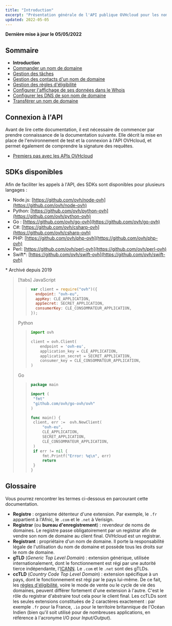 ```yaml
---
title: "Introduction"
excerpt: "Présentation générale de l'API publique OVHcloud pour les noms de domaines"
updated: 2022-05-05
---
```


**Dernière mise à jour le 05/05/2022**

<!-- Begin TOC -->

## Sommaire

- **Introduction**
- [Commander un nom de domaine](/pages/web_cloud/domains/api_domain_order)
- [Gestion des tâches](/pages/web_cloud/domains/api_domain_tasks)
- [Gestion des contacts d'un nom de domaine](/pages/web_cloud/domains/api_domain_contacts)
- [Gestion des règles d'éligibilité](/pages/web_cloud/domains/api_domain_rules)
- [Configurer l'affichage de ses données dans le Whois](/pages/web_cloud/domains/api_domain_whois)
- [Configurer les DNS de son nom de domaine](/pages/web_cloud/domains/api_domain_dns)
- [Transférer un nom de domaine](/pages/web_cloud/domains/api_domain_transfer)
<!-- End TOC -->

## Connexion à l'API

Avant de lire cette documentation, il est nécessaire de commencer par prendre connaissance de la documentation suivante.
Elle décrit la mise en place de l'environnement de test et la connexion à l'API OVHcloud, et permet également de comprendre la signature des requêtes.

- [Premiers pas avec les APIs OVHcloud](/pages/manage_and_operate/api/first-steps)

## SDKs disponibles

Afin de faciliter les appels à l'API, des SDKs sont disponibles pour plusieurs langages :

- Node.js: [https://github.com/ovh/node-ovh](https://github.com/ovh/node-ovh)
- Python: [https://github.com/ovh/python-ovh](https://github.com/ovh/python-ovh)
- Go : [https://github.com/ovh/go-ovh](https://github.com/ovh/go-ovh)
- C#: [https://github.com/ovh/csharp-ovh](https://github.com/ovh/csharp-ovh)
- PHP: [https://github.com/ovh/php-ovh](https://github.com/ovh/php-ovh)
- Perl: [https://github.com/ovh/perl-ovh](https://github.com/ovh/perl-ovh)
- Swift\*: [https://github.com/ovh/swift-ovh](https://github.com/ovh/swift-ovh)

\* Archivé depuis 2019

<!-- prettier-ignore -->
> [!tabs]
> JavaScript
>> ```javascript
>> var client = require("ovh")({
>>   endpoint: "ovh-eu",
>>   appKey: CLÉ_APPLICATION,
>>   appSecret: SECRET_APPLICATION,
>>   consumerKey: CLÉ_CONSOMMATEUR_APPLICATION,
>> });
>> ```
> Python
>> ```python
>> import ovh
>>
>> client = ovh.Client(
>>     endpoint = 'ovh-eu',
>>     application_key = CLÉ_APPLICATION,
>>     application_secret = SECRET_APPLICATION,
>>     consumer_key = CLÉ_CONSOMMATEUR_APPLICATION,
>> )
>> ```
> Go
>> ```go
>> package main
>>
>> import (
>> 	"fmt"
>> 	"github.com/ovh/go-ovh/ovh"
>> )
>>
>> func main() {
>> 	client, err :=  ovh.NewClient(
>> 		"ovh-eu",
>> 		CLÉ_APPLICATION,
>> 		SECRET_APPLICATION,
>> 		CLÉ_CONSOMMATEUR_APPLICATION,
>> 	)
>> 	if err != nil {
>> 		fmt.Printf("Error: %q\n", err)
>> 		return
>> 	}
>> }
>> ```

## Glossaire

Vous pourrez rencontrer les termes ci-dessous en parcourant cette documentation.

- **Registre** : organisme détenteur d'une extension. Par exemple, le `.fr` appartient à l'Afnic, le `.com` et le `.net` à Verisign.
- **Registrar** (ou **bureau d'enregistrement**) : revendeur de noms de domaines. Le registre passe obligatoirement par un registrar afin de vendre son nom de domaine au client final. OVHcloud est un registrar.
- **Registrant** : propriétaire d'un nom de domaine. Il porte la responsabilité légale de l'utilisation du nom de domaine et possède tous les droits sur le nom de domaine.
- **gTLD** (_Generic Top Level Domain_) : extension générique, utilisée internationalement, dont le fonctionnement est régi par une autorité tierce indépendante, l'[ICANN](https://www.icann.org/). Le `.com` et le `.net` sont des gTLDs.
- **ccTLD** (_Country Code Top Level Domain_) : extension spécifique à un pays, dont le fonctionnement est régi par le pays lui-même. De ce fait, les [règles d'éligibilité](/pages/web_cloud/domains/api_domain_rules), voire le mode de vente ou le cycle de vie des domaines, peuvent différer fortement d'une extension à l'autre. C'est le rôle du registrar d'abstraire tout cela pour le client final. Les ccTLDs sont les seules extensions constituées de 2 caractères exactement : par exemple `.fr` pour la France, `.io` pour le territoire britannique de l'Océan Indien (bien qu'il soit utilisé pour de nombreuses applications, en référence à l'acronyme I/O pour _Input/Output_).
